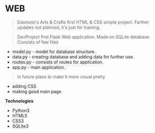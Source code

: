 # WEB
> Dasmoto's Arts & Crafts first HTML & CSS simple project. Farther updates not planned, it's just for training.

> DevProject first Flask Web application. Made on SQLite database. Consists of few files 
- model.py - model for database structure. 
- data.py - creating database and adding data for further use. 
- routes.py - consists of routes for application. 
- app.py - main application.
> In future plans to make it more visual pretty
- adding CSS
- making good main page

**Technologies**

- Python3
- HTML5
- CSS3
- SQLite3
